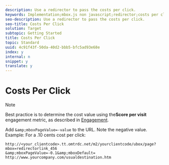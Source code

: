 ```yaml
---
description: Use a redirector to pass the costs per click.
keywords: Implementation;mbox.js non javascript;redirector;costs per click
seo-description: Use a redirector to pass the costs per click.
seo-title: Costs Per Click
solution: Target
subtopic: Getting Started
title: Costs Per Click
topic: Standard
uuid: 4c91f43f-50da-40d2-bbb5-bfc5ad93e68e
index: y
internal: n
snippet: y
translate: y
---
```


# Costs Per Click


>[!NOTE]
>
>Best practice is to determine the cost value using the**Score per visit** engagement metric, as described in [Engagement](https://marketing.adobe.com/resources/help/en_US/tnt/help/c_Capturing_Engagement.html). 


Add `&amp;mboxPageValue=-value` to the URL. Note the negative value. 
Example: For a .10 cents cost per click:

```
http://<your_clientcode>.tt.omtrdc.net/​m2/yourclientcode/ubox/​page?mbox=redirectorlink_456
&amp;mboxPageValue=-0.1&amp;mboxDefault=​http://www.yourcompany.com/usualdestination.htm
```

